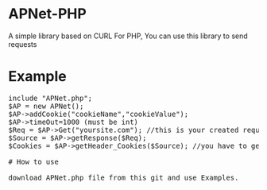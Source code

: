 # APNet-PHP
A simple library based on CURL For PHP, You can use this library to send requests

# Example

<pre>
include "APNet.php";
$AP = new APNet();
$AP->addCookie("cookieName","cookieValue");
$AP->timeOut=1000 (must be int)
$Req = $AP->Get("yoursite.com"); //this is your created request , ready to get response
$Source = $AP->getResponse($Req); 
$Cookies = $AP->getHeader_Cookies($Source); //you have to get cookies from response , no request!

# How to use

download APNet.php file from this git and use Examples.
